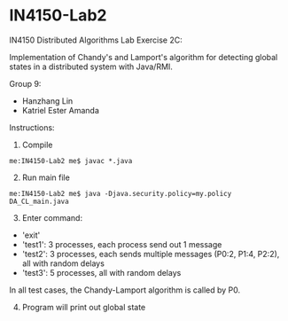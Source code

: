 # IN4150-Lab2
IN4150 Distributed Algorithms Lab Exercise 2C:

Implementation of Chandy's and Lamport's algorithm for detecting global states in a distributed system with Java/RMI.

Group 9:

- Hanzhang Lin
- Katriel Ester Amanda

Instructions:
1. Compile
```console
me:IN4150-Lab2 me$ javac *.java
```
2. Run main file
```console
me:IN4150-Lab2 me$ java -Djava.security.policy=my.policy DA_CL_main.java
```
3. Enter command:
- 'exit'
- 'test1': 3 processes, each process send out 1 message
- 'test2': 3 processes, each sends multiple messages (P0:2, P1:4, P2:2), all with random delays
- 'test3': 5 processes, all with random delays

In all test cases, the Chandy-Lamport algorithm is called by P0.

4. Program will print out global state